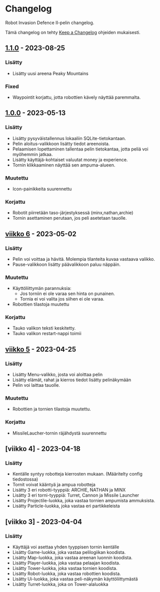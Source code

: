 # Changelog

Robot Invasion Defence II-pelin changelog.

Tämä changelog on tehty [Keep a Changelog](https://keepachangelog.com/en/1.0.0/) ohjeiden mukaisesti.

## [1.1.0](https://github.com/3nd3r1/robot-invasion-defence-2/releases/tag/1.1.0) - 2023-08-25

### Lisätty
- Lisätty uusi areena Peaky Mountains

### Fixed

- Waypointit korjattu, jotta robottien kävely näyttää paremmalta.

## [1.0.0](https://github.com/3nd3r1/ot-harjoitustyo/releases/tag/1.0.0) - 2023-05-13

### Lisätty

-   Lisätty pysyväistallennus lokaaliin SQLite-tietokantaan.
-   Pelin aloitus-valikkoon lisätty tiedot areenoista.
-   Pelaamisen lopettaminen tallentaa pelin tietokantaa, jotta peliä voi myöhemmin jatkaa.
-   Lisätty käyttäjä-kohtaiset valuutat money ja experience.
-   Tornin klikkaaminen näyttää sen ampuma-alueen.

### Muutettu

-   Icon-painikkeita suurennettu

### Korjattu

-   Robotit piirretään taso-järjestyksessä (minx,nathan,archie)
-   Tornin asettaminen perutaan, jos peli asetetaan tauolle.

## [viikko 6](https://github.com/3nd3r1/ot-harjoitustyo/releases/tag/viikko6) - 2023-05-02

### Lisätty

-   Pelin voi voittaa ja hävitä. Molempia tilanteita kuvaa vastaava valikko.
-   Pause-valikkoon lisätty päävalikkoon paluu näppäin.

### Muutettu

-   Käyttöliittymän parannuksia:
    -   Jos torniin ei ole varaa sen hinta on punainen.
    -   Tornia ei voi valita jos siihen ei ole varaa.
-   Robottien tilastoja muutettu

### Korjattu

-   Tauko valikon teksti keskitetty.
-   Tauko valikon restart-nappi toimii

## [viikko 5](https://github.com/3nd3r1/ot-harjoitustyo/releases/tag/viikko5) - 2023-04-25

### Lisätty

-   Lisätty Menu-valikko, josta voi aloittaa pelin
-   Lisätty elämät, rahat ja kierros tiedot lisätty pelinäkymään
-   Pelin voi laittaa tauolle.

### Muutettu

-   Robottien ja tornien tilastoja muutettu.

### Korjattu

-   MissileLaucher-tornin räjähdystä suurennettu

## [viikko 4] - 2023-04-18

### Lisätty

-   Kentälle syntyy robotteja kierrosten mukaan. (Määritelty config tiedostossa)
-   Tornit voivat kääntyä ja ampua robotteja
-   Lisätty 3 eri robotti-tyyppiä: ARCHIE, NATHAN ja MINX
-   Lisätty 3 eri torni-tyyppiä: Turret, Cannon ja Missile Launcher
-   Lisätty Projectile-luokka, joka vastaa tornien ampumista ammuksista.
-   Lisätty Particle-luokka, joka vastaa eri partikkeleista

## [viikko 3] - 2023-04-04

### Lisätty

-   Käyttäjä voi asettaa yhden tyyppisen tornin kentälle
-   Lisätty Game-luokka, joka vastaa pelilogiikan koodista.
-   Lisätty Map-luokka, joka vastaa areenan luonnin koodista.
-   Lisätty Player-luokka, joka vastaa pelaajan koodista.
-   Lisätty Tower-luokka, joka vastaa tornien koodista.
-   Lisätty Robot-luokka, joka vastaa robottien koodista.
-   Lisätty Ui-luokka, joka vastaa peli-näkymän käyttöliittymästä
-   Lisätty Turret-luokka, joka on Tower-alaluokka
